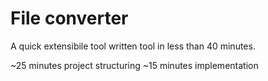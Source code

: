# File converter
 A quick extensibile tool written tool in less than 40 minutes.
 
~25 minutes project structuring
~15 minutes implementation
